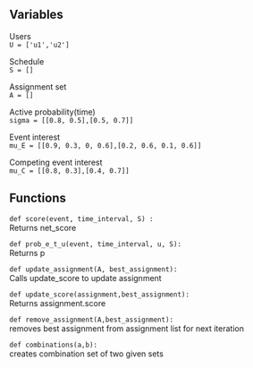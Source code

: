 ## Variables
Users  
`U = ['u1','u2']`   

Schedule  
`S = []`  

Assignment set            
`A = []`        

Active probability(time)  
`sigma = [[0.8, 0.5],[0.5, 0.7]]`      

Event interest                
`mu_E = [[0.9, 0.3, 0, 0.6],[0.2, 0.6, 0.1, 0.6]]`   

Competing event interest  
`mu_C = [[0.8, 0.3],[0.4, 0.7]]`                     


## Functions
`def score(event, time_interval, S) :`   
Returns net_score
       


`def prob_e_t_u(event, time_interval, u, S):`   
Returns p
       
       
`def update_assignment(A, best_assignment):`   
Calls update_score to update assignment 


`def update_score(assignment,best_assignment):`   
Returns assignment.score
        
    
`def remove_assignment(A,best_assignment):`     
removes best assignment from assignment list for next iteration


`def combinations(a,b):`   
creates combination set of two given sets
